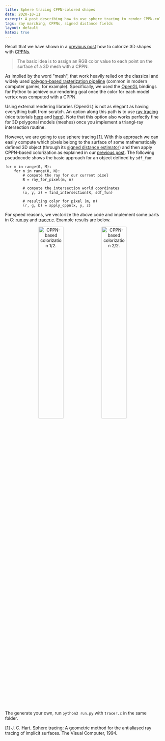 ```yaml
---
title: Sphere tracing CPPN-colored shapes
date: 2020-10-11
excerpt: A post describing how to use sphere tracing to render CPPN-colored 3D shapes.
tags: ray marching, CPPNs, signed distance fields
layout: default
katex: true
---
```


Recall that we have shown in a [previous post](../cppns-on-3d-surfaces) how to colorize 3D shapes with [CPPNs](https://en.wikipedia.org/wiki/Compositional_pattern-producing_network).

> The basic idea is to assign an RGB color value to each point on the surface of a 3D mesh with a CPPN.

As implied by the word "mesh", that work heavily relied on the classical and widely used [polygon-based rasterization pipeline](https://en.wikipedia.org/wiki/Rasterisation)
(common in modern computer games, for example).
Specifically, we used the [OpenGL](https://en.wikipedia.org/wiki/OpenGL) bindings for Python to achieve our rendering goal once the color for each model vertex was computed with a CPPN.

Using external rendering libraries (OpenGL) is not as elegant as having everything built from scratch.
An option along this path is to use [ray tracing](https://en.wikipedia.org/wiki/Ray_tracing_(graphics))
(nice tutorials [here](https://www.scratchapixel.com/lessons/3d-basic-rendering/introduction-to-ray-tracing/ray-tracing-practical-example) and [here](https://github.com/ssloy/tinyraytracer)).
Note that this option also works perfectly fine for 3D polygonal models (meshes) once you implement a triangl-ray intersection routine.

However, we are going to use sphere tracing [1].
With this approach we can easily compute which pixels belong to the surface of some mathematically defined 3D object (through its [signed distance estimator](https://en.wikipedia.org/wiki/Signed_distance_function)) and then apply CPPN-based colorization as explained in our [previous post](../cppns-on-3d-surfaces).
The following pseudocode shows the basic approach for an object defined by `sdf_fun`:

```
for m in range(0, M):
	for n in range(0, N):
		# compute the ray for our current pixel
		R = ray_for_pixel(m, n)

		# compute the intersection world coordinates
		(x, y, z) = find_intersection(R, sdf_fun)

		# resulting color for pixel (m, n)
		(r, g, b) = apply_cppn(x, y, z)
```

For speed reasons, we vectorize the above code and implement some parts in C: [run.py](run.py) and [tracer.c](tracer.c).
Example results are below.

<center>
<img src="https://drone.nenadmarkus.com/data/blog-stuff/knot.png" style="width: 40%;" alt="CPPN-based colorization 1/2.">
<img src="https://drone.nenadmarkus.com/data/blog-stuff/primitives.png" style="width: 40%;" alt="CPPN-based colorization 2/2.">
</center>

The generate your own, run `python3 run.py` with `tracer.c` in the same folder.

[1] J. C. Hart. Sphere tracing: A geometric method for the antialiased ray tracing of implicit surfaces. The Visual Computer, 1994.
